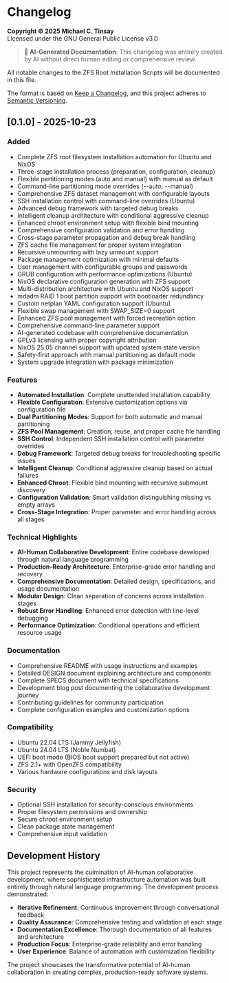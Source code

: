 # Changelog

**Copyright © 2025 Michael C. Tinsay**  
Licensed under the GNU General Public License v3.0

> **🤖 AI-Generated Documentation**: This changelog was entirely created by AI without direct human editing or comprehensive review.

All notable changes to the ZFS Root Installation Scripts will be documented in this file.

The format is based on [Keep a Changelog](https://keepachangelog.com/en/1.0.0/),
and this project adheres to [Semantic Versioning](https://semver.org/spec/v2.0.0.html).

## [0.1.0] - 2025-10-23

### Added
- Complete ZFS root filesystem installation automation for Ubuntu and NixOS
- Three-stage installation process (preparation, configuration, cleanup)
- Flexible partitioning modes (auto and manual) with manual as default
- Command-line partitioning mode overrides (--auto, --manual)
- Comprehensive ZFS dataset management with configurable layouts
- SSH installation control with command-line overrides (Ubuntu)
- Advanced debug framework with targeted debug breaks
- Intelligent cleanup architecture with conditional aggressive cleanup
- Enhanced chroot environment setup with flexible bind mounting
- Comprehensive configuration validation and error handling
- Cross-stage parameter propagation and debug break handling
- ZFS cache file management for proper system integration
- Recursive unmounting with lazy unmount support
- Package management optimization with minimal defaults
- User management with configurable groups and passwords
- GRUB configuration with performance optimizations (Ubuntu)
- NixOS declarative configuration generation with ZFS support
- Multi-distribution architecture with Ubuntu and NixOS support
- mdadm RAID 1 boot partition support with bootloader redundancy
- Custom netplan YAML configuration support (Ubuntu)
- Flexible swap management with SWAP_SIZE=0 support
- Enhanced ZFS pool management with forced recreation option
- Comprehensive command-line parameter support
- AI-generated codebase with comprehensive documentation
- GPLv3 licensing with proper copyright attribution
- NixOS 25.05 channel support with updated system state version
- Safety-first approach with manual partitioning as default mode
- System upgrade integration with package minimization

### Features
- **Automated Installation**: Complete unattended installation capability
- **Flexible Configuration**: Extensive customization options via configuration file
- **Dual Partitioning Modes**: Support for both automatic and manual partitioning
- **ZFS Pool Management**: Creation, reuse, and proper cache file handling
- **SSH Control**: Independent SSH installation control with parameter overrides
- **Debug Framework**: Targeted debug breaks for troubleshooting specific issues
- **Intelligent Cleanup**: Conditional aggressive cleanup based on actual failures
- **Enhanced Chroot**: Flexible bind mounting with recursive submount discovery
- **Configuration Validation**: Smart validation distinguishing missing vs empty arrays
- **Cross-Stage Integration**: Proper parameter and error handling across all stages

### Technical Highlights
- **AI-Human Collaborative Development**: Entire codebase developed through natural language programming
- **Production-Ready Architecture**: Enterprise-grade error handling and recovery
- **Comprehensive Documentation**: Detailed design, specifications, and usage documentation
- **Modular Design**: Clean separation of concerns across installation stages
- **Robust Error Handling**: Enhanced error detection with line-level debugging
- **Performance Optimization**: Conditional operations and efficient resource usage

### Documentation
- Comprehensive README with usage instructions and examples
- Detailed DESIGN document explaining architecture and components
- Complete SPECS document with technical specifications
- Development blog post documenting the collaborative development journey
- Contributing guidelines for community participation
- Complete configuration examples and customization options

### Compatibility
- Ubuntu 22.04 LTS (Jammy Jellyfish)
- Ubuntu 24.04 LTS (Noble Numbat)
- UEFI boot mode (BIOS boot support prepared but not active)
- ZFS 2.1+ with OpenZFS compatibility
- Various hardware configurations and disk layouts

### Security
- Optional SSH installation for security-conscious environments
- Proper filesystem permissions and ownership
- Secure chroot environment setup
- Clean package state management
- Comprehensive input validation

## Development History

This project represents the culmination of AI-human collaborative development, where sophisticated infrastructure automation was built entirely through natural language programming. The development process demonstrated:

- **Iterative Refinement**: Continuous improvement through conversational feedback
- **Quality Assurance**: Comprehensive testing and validation at each stage
- **Documentation Excellence**: Thorough documentation of all features and architecture
- **Production Focus**: Enterprise-grade reliability and error handling
- **User Experience**: Balance of automation with customization flexibility

The project showcases the transformative potential of AI-human collaboration in creating complex, production-ready software systems.